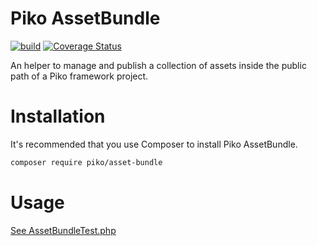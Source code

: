 # Piko AssetBundle

[![build](https://github.com/piko-framework/asset-bundle/actions/workflows/php.yml/badge.svg)](https://github.com/piko-framework/asset-bundle/actions/workflows/php.yml)
[![Coverage Status](https://coveralls.io/repos/github/piko-framework/asset-bundle/badge.svg?branch=main)](https://coveralls.io/github/piko-framework/asset-bundle?branch=main)

An helper to manage and publish a collection of assets inside the public path of a Piko framework project.

# Installation

It's recommended that you use Composer to install Piko AssetBundle.

```bash
composer require piko/asset-bundle
```

# Usage

[See AssetBundleTest.php](tests/AssetBundleTest.php)
